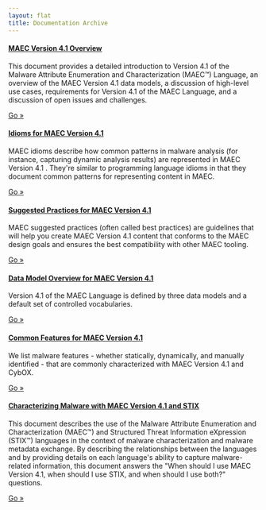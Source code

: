 ```yaml
---
layout: flat
title: Documentation Archive
---
```


<div class="row">
  <div class="col-md-6">
  	<div class="well">
      <h4><a href="overview/MAEC_Overview.pdf">MAEC Version 4.1 Overview</a></h4>
      <p>This document provides a detailed introduction to Version 4.1 of the Malware Attribute Enumeration and Characterization (MAEC™) Language, an overview of the MAEC Version 4.1 data models, a discussion of high-level use cases, requirements for Version 4.1 of the MAEC Language, and a discussion of open issues and challenges.</p>
      <a class="btn btn-primary" href="overview/MAEC_Overview.pdf">Go »</a>
    </div>
    <div class="well">
      <h4><a href="idioms">Idioms for MAEC Version 4.1</a></h4>
      <p>MAEC idioms describe how common patterns in malware analysis (for instance, capturing dynamic analysis results) are represented in MAEC Version 4.1 . They're similar to programming language idioms in that they document common patterns for representing content in MAEC.</p>
      <a class="btn btn-primary" href="idioms">Go »</a>
    </div>
    <div class="well">
      <h4><a href="suggested_practices">Suggested Practices for MAEC Version 4.1</a></h4>
      <p>MAEC suggested practices (often called best practices) are guidelines that will help you create MAEC Version 4.1 content that conforms to the MAEC design goals and ensures the best compatibility with other MAEC tooling.</p>
      <a class="btn btn-primary" href="suggested_practices">Go »</a>
    </div>
  </div>
  <div class="col-md-6">
	<div class="well">
      <h4><a href="data_model_overview">Data Model Overview for MAEC Version 4.1</a></h4>
      <p>Version 4.1 of the MAEC Language is defined by three data models and a default set of controlled vocabularies.</p>
      <a class="btn btn-primary" href="data_model_overview">Go »</a>
    </div>
	<div class="well">
      <h4><a href="common_features">Common Features for MAEC Version 4.1</a></h4>
      <p>We list malware features - whether statically, dynamically, and manually identified - that are commonly characterized with MAEC Version 4.1 and CybOX.</p>
      <a class="btn btn-primary" href="common_features">Go »</a>
    </div>
	<div class="well">
      <h4><a href="characterize_malware/Characterizing_Malware_MAEC_and_STIX_v1.0.pdf">Characterizing Malware with MAEC Version 4.1 and STIX</a></h4>
      <p>This document describes the use of the Malware Attribute Enumeration and Characterization (MAEC™) and Structured Threat Information eXpression (STIX™) languages in the context of malware characterization and malware metadata exchange. By describing the relationships between the languages and by providing details on each language's ability to capture malware-related information, this document answers the "When should I use MAEC Version 4.1, when should I use STIX, and when should I use both?" questions.</p>
      <a class="btn btn-primary" href="characterize_malware/Characterizing_Malware_MAEC_and_STIX_v1.0.pdf">Go »</a>
    </div>
  </div>
</div>

